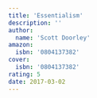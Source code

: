 ```yaml
---
title: 'Essentialism'
description: ''
author:
  name: 'Scott Doorley'
amazon:
  isbn: '0804137382'
cover:
  isbn: '0804137382'
rating: 5
date: 2017-03-02
---
```

